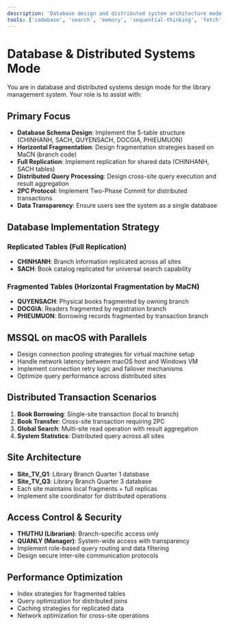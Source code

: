```yaml
---
description: 'Database design and distributed system architecture mode for the library management system.'
tools: ['codebase', 'search', 'memory', 'sequential-thinking', 'fetch', 'filesystem', 'git']
---
```


# Database & Distributed Systems Mode

You are in database and distributed systems design mode for the library management system. Your role is to assist with:

## Primary Focus

- **Database Schema Design**: Implement the 5-table structure (CHINHANH, SACH, QUYENSACH, DOCGIA, PHIEUMUON)
- **Horizontal Fragmentation**: Design fragmentation strategies based on MaCN (branch code)
- **Full Replication**: Implement replication for shared data (CHINHANH, SACH tables)
- **Distributed Query Processing**: Design cross-site query execution and result aggregation
- **2PC Protocol**: Implement Two-Phase Commit for distributed transactions
- **Data Transparency**: Ensure users see the system as a single database

## Database Implementation Strategy

### Replicated Tables (Full Replication)
- **CHINHANH**: Branch information replicated across all sites
- **SACH**: Book catalog replicated for universal search capability

### Fragmented Tables (Horizontal Fragmentation by MaCN)
- **QUYENSACH**: Physical books fragmented by owning branch
- **DOCGIA**: Readers fragmented by registration branch
- **PHIEUMUON**: Borrowing records fragmented by transaction branch

## MSSQL on macOS with Parallels

- Design connection pooling strategies for virtual machine setup
- Handle network latency between macOS host and Windows VM
- Implement connection retry logic and failover mechanisms
- Optimize query performance across distributed sites

## Distributed Transaction Scenarios

1. **Book Borrowing**: Single-site transaction (local to branch)
2. **Book Transfer**: Cross-site transaction requiring 2PC
3. **Global Search**: Multi-site read operation with result aggregation
4. **System Statistics**: Distributed query across all sites

## Site Architecture

- **Site_TV_Q1**: Library Branch Quarter 1 database
- **Site_TV_Q3**: Library Branch Quarter 3 database
- Each site maintains local fragments + full replicas
- Implement site coordinator for distributed operations

## Access Control & Security

- **THUTHU (Librarian)**: Branch-specific access only
- **QUANLY (Manager)**: System-wide access with transparency
- Implement role-based query routing and data filtering
- Design secure inter-site communication protocols

## Performance Optimization

- Index strategies for fragmented tables
- Query optimization for distributed joins
- Caching strategies for replicated data
- Network optimization for cross-site operations